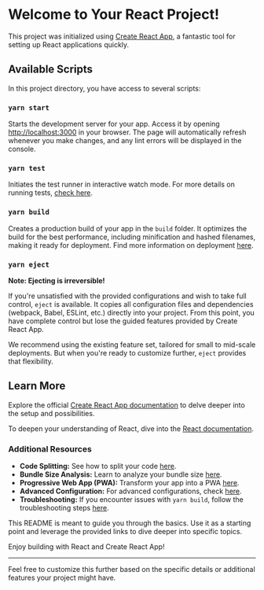 # Welcome to Your React Project!

This project was initialized using [Create React App](https://github.com/facebook/create-react-app), a fantastic tool for setting up React applications quickly.

## Available Scripts

In this project directory, you have access to several scripts:

### `yarn start`

Starts the development server for your app. Access it by opening [http://localhost:3000](http://localhost:3000) in your browser. The page will automatically refresh whenever you make changes, and any lint errors will be displayed in the console.

### `yarn test`

Initiates the test runner in interactive watch mode. For more details on running tests, [check here](https://facebook.github.io/create-react-app/docs/running-tests).

### `yarn build`

Creates a production build of your app in the `build` folder. It optimizes the build for the best performance, including minification and hashed filenames, making it ready for deployment. Find more information on deployment [here](https://facebook.github.io/create-react-app/docs/deployment).

### `yarn eject`

**Note: Ejecting is irreversible!**

If you're unsatisfied with the provided configurations and wish to take full control, `eject` is available. It copies all configuration files and dependencies (webpack, Babel, ESLint, etc.) directly into your project. From this point, you have complete control but lose the guided features provided by Create React App.

We recommend using the existing feature set, tailored for small to mid-scale deployments. But when you're ready to customize further, `eject` provides that flexibility.

## Learn More

Explore the official [Create React App documentation](https://facebook.github.io/create-react-app/docs/getting-started) to delve deeper into the setup and possibilities.

To deepen your understanding of React, dive into the [React documentation](https://reactjs.org/).

### Additional Resources

- **Code Splitting:** See how to split your code [here](https://facebook.github.io/create-react-app/docs/code-splitting).
- **Bundle Size Analysis:** Learn to analyze your bundle size [here](https://facebook.github.io/create-react-app/docs/analyzing-the-bundle-size).
- **Progressive Web App (PWA):** Transform your app into a PWA [here](https://facebook.github.io/create-react-app/docs/making-a-progressive-web-app).
- **Advanced Configuration:** For advanced configurations, check [here](https://facebook.github.io/create-react-app/docs/advanced-configuration).
- **Troubleshooting:** If you encounter issues with `yarn build`, follow the troubleshooting steps [here](https://facebook.github.io/create-react-app/docs/troubleshooting#npm-run-build-fails-to-minify).

This README is meant to guide you through the basics. Use it as a starting point and leverage the provided links to dive deeper into specific topics.

Enjoy building with React and Create React App!

---

Feel free to customize this further based on the specific details or additional features your project might have.

